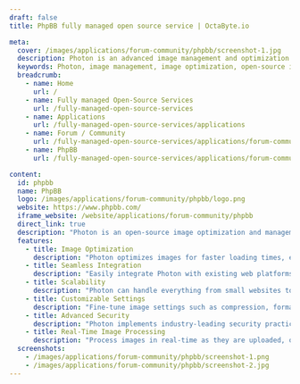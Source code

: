 ```yaml
---
draft: false
title: PhpBB fully managed open source service | OctaByte.io

meta:
  cover: /images/applications/forum-community/phpbb/screenshot-1.jpg
  description: Photon is an advanced image management and optimization tool, providing fast and efficient image handling capabilities for developers and content creators.
  keywords: Photon, image management, image optimization, open-source image tool, image delivery, image processing, web optimization, image handling, media management, scalable image solution
  breadcrumb:
    - name: Home
      url: /
    - name: Fully managed Open-Source Services
      url: /fully-managed-open-source-services
    - name: Applications
      url: /fully-managed-open-source-services/applications
    - name: Forum / Community
      url: /fully-managed-open-source-services/applications/forum-community
    - name: PhpBB
      url: /fully-managed-open-source-services/applications/forum-community/phpbb

content:
  id: phpbb
  name: PhpBB
  logo: /images/applications/forum-community/phpbb/logo.png
  website: https://www.phpbb.com/
  iframe_website: /website/applications/forum-community/phpbb
  direct_link: true
  description: "Photon is an open-source image optimization and management tool designed for both developers and content creators. It offers a robust set of features for processing, optimizing, and delivering high-quality images at lightning-fast speeds. Photon ensures a streamlined process for handling large-scale image libraries, enhancing performance without compromising on visual quality. Perfect for websites, applications, and digital platforms that require efficient media management, Photon integrates seamlessly into your existing workflows. Whether you're managing a few images or thousands, Photon offers scalability, flexibility, and ease of use."
  features:
    - title: Image Optimization
      description: "Photon optimizes images for faster loading times, ensuring a better user experience without sacrificing image quality."
    - title: Seamless Integration
      description: "Easily integrate Photon with existing web platforms and applications, providing a smooth and hassle-free experience for developers."
    - title: Scalability
      description: "Photon can handle everything from small websites to large digital platforms, offering scalability that grows with your needs."
    - title: Customizable Settings
      description: "Fine-tune image settings such as compression, format conversion, and resolution adjustments to meet specific requirements"
    - title: Advanced Security
      description: "Photon implements industry-leading security practices to protect image data and prevent unauthorized access."
    - title: Real-Time Image Processing
      description: "Process images in real-time as they are uploaded, optimizing and delivering them instantly for a smooth browsing experience."
  screenshots:
    - /images/applications/forum-community/phpbb/screenshot-1.png
    - /images/applications/forum-community/phpbb/screenshot-2.jpg
---
```

